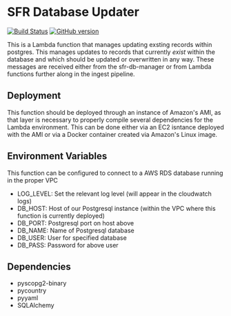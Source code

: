 # SFR Database Updater

[![Build Status](https://travis-ci.com/NYPL/sfr-db-updater.svg?token=Fv4twsPZbkerqgdJB89v&branch=development)](https://travis-ci.com/NYPL/sfr-db-updater) [![GitHub version](https://badge.fury.io/gh/nypl%2Fsfr-db-updater.svg)](https://badge.fury.io/gh/nypl%2Fsfr-db-updater)

This is a Lambda function that manages updating exsting records within postgres. This manages updates to records that currently *exist* within the database and which should be updated or overwritten in any way. These messages are received either from the sfr-db-manager or from Lambda functions further along in the ingest pipeline.

## Deployment

This function should be deployed through an instance of Amazon's AMI, as that layer is necessary to properly compile several dependencies for the Lambda environment. This can be done either via an EC2 isntance deployed with the AMI or via a Docker container created via Amazon's Linux image.


## Environment Variables

This function can be configured to connect to a AWS RDS database running in the proper VPC

- LOG_LEVEL: Set the relevant log level (will appear in the cloudwatch logs)
- DB_HOST: Host of our Postgresql instance (within the VPC where this function is currently deployed)
- DB_PORT: Postgresql port on host above
- DB_NAME: Name of Postgresql database
- DB_USER: User for specified database
- DB_PASS: Password for above user

## Dependencies

- pyscopg2-binary
- pycountry
- pyyaml
- SQLAlchemy
